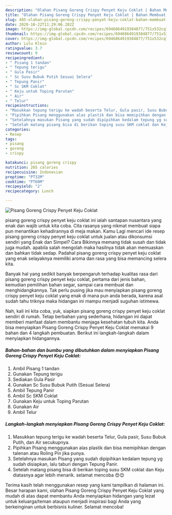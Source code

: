```yaml
---
description: "Olahan Pisang Goreng Crispy Penyet Keju Coklat | Bahan Membuat Pisang Goreng Crispy Penyet Keju Coklat Yang Paling Enak"
title: "Olahan Pisang Goreng Crispy Penyet Keju Coklat | Bahan Membuat Pisang Goreng Crispy Penyet Keju Coklat Yang Paling Enak"
slug: 485-olahan-pisang-goreng-crispy-penyet-keju-coklat-bahan-membuat-pisang-goreng-crispy-penyet-keju-coklat-yang-paling-enak
date: 2020-10-22T11:29:06.202Z
image: https://img-global.cpcdn.com/recipes/6946864919384877/751x532cq70/pisang-goreng-crispy-penyet-keju-coklat-foto-resep-utama.jpg
thumbnail: https://img-global.cpcdn.com/recipes/6946864919384877/751x532cq70/pisang-goreng-crispy-penyet-keju-coklat-foto-resep-utama.jpg
cover: https://img-global.cpcdn.com/recipes/6946864919384877/751x532cq70/pisang-goreng-crispy-penyet-keju-coklat-foto-resep-utama.jpg
author: Lulu Klein
ratingvalue: 3.7
reviewcount: 9
recipeingredient:
- " Pisang 1 tandan"
- " Tepung terigu"
- " Gula Pasir"
- " Sc Susu Bubuk Putih Sesuai Selera"
- " Tepung Panir"
- " Sc SKM Coklat"
- " Keju untuk Toping Parutan"
- " Air"
- " Telur"
recipeinstructions:
- "Masukkan tepung terigu ke wadah beserta Telur, Gula pasir, Susu Bubuk Putih, dan Air secukupnya."
- "Pipihkan Pisang menggunakan alas plastik dan bisa memipihkan dengan talenan atau Roling Pin jika punya."
- "Setelahnya masukan Pisang yang sudah dipipihkan kedalam tepung yg sudah disiapkan, lalu taburi dengan Tepung Panir."
- "Setelah matang pisang bisa di berikan toping susu SKM coklat dan Keju diatasnya agar lebih menarik. selamat mencoba 😍😊"
categories:
- Resep
tags:
- pisang
- goreng
- crispy

katakunci: pisang goreng crispy 
nutrition: 265 calories
recipecuisine: Indonesian
preptime: "PT32M"
cooktime: "PT60M"
recipeyield: "2"
recipecategory: Lunch

---
```



![Pisang Goreng Crispy Penyet Keju Coklat](https://img-global.cpcdn.com/recipes/6946864919384877/751x532cq70/pisang-goreng-crispy-penyet-keju-coklat-foto-resep-utama.jpg)


pisang goreng crispy penyet keju coklat ini ialah santapan nusantara yang enak dan wajib untuk kita coba. Cita rasanya yang nikmat membuat siapa pun menantikan kehadirannya di meja makan.
Kamu Lagi mencari ide resep pisang goreng crispy penyet keju coklat untuk jualan atau dikonsumsi sendiri yang Enak dan Simpel? Cara Bikinnya memang tidak susah dan tidak juga mudah. apabila salah mengolah maka hasilnya tidak akan memuaskan dan bahkan tidak sedap. Padahal pisang goreng crispy penyet keju coklat yang enak selayaknya memiliki aroma dan rasa yang bisa memancing selera kita.

Banyak hal yang sedikit banyak berpengaruh terhadap kualitas rasa dari pisang goreng crispy penyet keju coklat, pertama dari jenis bahan, kemudian pemilihan bahan segar, sampai cara membuat dan menghidangkannya. Tak perlu pusing jika mau menyiapkan pisang goreng crispy penyet keju coklat yang enak di mana pun anda berada, karena asal sudah tahu triknya maka hidangan ini mampu menjadi suguhan istimewa.




Nah, kali ini kita coba, yuk, siapkan pisang goreng crispy penyet keju coklat sendiri di rumah. Tetap berbahan yang sederhana, hidangan ini dapat memberi manfaat dalam membantu menjaga kesehatan tubuh kita. Anda bisa menyiapkan Pisang Goreng Crispy Penyet Keju Coklat memakai 9 bahan dan 4 langkah pembuatan. Berikut ini langkah-langkah dalam menyiapkan hidangannya.

<!--inarticleads1-->

##### Bahan-bahan dan bumbu yang dibutuhkan dalam menyiapkan Pisang Goreng Crispy Penyet Keju Coklat:

1. Ambil  Pisang 1 tandan
1. Gunakan  Tepung terigu
1. Sediakan  Gula Pasir
1. Gunakan  Sc Susu Bubuk Putih (Sesuai Selera)
1. Ambil  Tepung Panir
1. Ambil  Sc SKM Coklat
1. Gunakan  Keju untuk Toping Parutan
1. Gunakan  Air
1. Ambil  Telur




<!--inarticleads2-->

##### Langkah-langkah menyiapkan Pisang Goreng Crispy Penyet Keju Coklat:

1. Masukkan tepung terigu ke wadah beserta Telur, Gula pasir, Susu Bubuk Putih, dan Air secukupnya.
1. Pipihkan Pisang menggunakan alas plastik dan bisa memipihkan dengan talenan atau Roling Pin jika punya.
1. Setelahnya masukan Pisang yang sudah dipipihkan kedalam tepung yg sudah disiapkan, lalu taburi dengan Tepung Panir.
1. Setelah matang pisang bisa di berikan toping susu SKM coklat dan Keju diatasnya agar lebih menarik. selamat mencoba 😍😊




Terima kasih telah menggunakan resep yang kami tampilkan di halaman ini. Besar harapan kami, olahan Pisang Goreng Crispy Penyet Keju Coklat yang mudah di atas dapat membantu Anda menyiapkan hidangan yang lezat untuk keluarga/teman ataupun menjadi inspirasi bagi Anda yang berkeinginan untuk berbisnis kuliner. Selamat mencoba!
